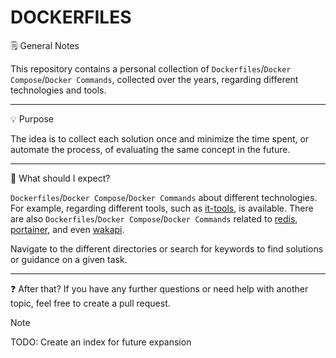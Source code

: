 # DOCKERFILES

🗒️ General Notes

This repository contains a personal collection of `Dockerfiles`/`Docker Compose`/`Docker Commands`, collected over the years, regarding different technologies and tools.

---

💡 Purpose

The idea is to collect each solution once and minimize the time spent, or automate the process, of evaluating the same concept in the future.

---

💬 What should I expect?

`Dockerfiles`/`Docker Compose`/`Docker Commands` about different technologies. For example, regarding different tools, such as [it-tools](./it-tools/), is available. There are also `Dockerfiles`/`Docker Compose`/`Docker Commands` related to [redis](./redis/), [portainer](./portainer/), and even [wakapi](./wakapi/).

Navigate to the different directories or search for keywords to find solutions or guidance on a given task.

---

❓ After that?
If you have any further questions or need help with another topic, feel free to create a pull request.

> [!NOTE]
> TODO: Create an index for future expansion
